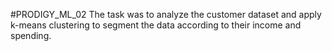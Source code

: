 #PRODIGY_ML_02
The task was to analyze the customer dataset and apply k-means clustering to segment the data according to their income and spending.
